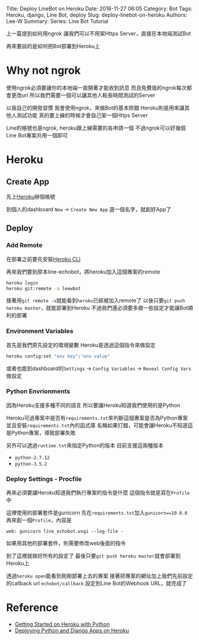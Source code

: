 Title: Deploy LineBot on Heroku
Date: 2016-11-27 06:05
Category: Bot
Tags: Heroku, django, Line Bot, deploy
Slug: deploy-linebot-on-heroku
Authors: Lee-W
Summary: 
Series: Line Bot Tutorial


上一篇提到如何用ngrok
讓我們可以不用架Https Server，直接在本地端測試Bot

再來要談的是如何把Bot部署到Heroku上

<!--more-->

# Why not ngrok
使用ngrok必須要讓你的本地端一直開著才能收到訊息
而且免費版的ngrok每次都會更改url
所以我們需要一個可以讓其他人較長時間測試的Server

以我自己的開發習慣
我會使用ngrok，來做Bot的基本除錯
Heroku則是用來讓其他人測試功能
真的要上線的時候才會自己架一個Https Server

Line的帳號也是ngrok, heroku跟上線需要的各申請一個
不過ngrok可以好幾個Line Bot專案共用一個即可

# Heroku

## Create App
先上[Heroku](https://www.heroku.com)辦個帳號

到個人的dashboard
`New` -> `Create New App`
選一個名字，就創好App了

## Deploy

### Add Remote
在部署之前要先安裝[Heroku CLI](https://devcenter.heroku.com/articles/heroku-command-line)

再來我們要到原本line-echobot，將heroku加入這個專案的remote

```sh
heroku login
heroku git:remote -a leewbot
```

接著用`git remote -v`就能看到`heroku`已經被加入remote了
以後只要`git push heroku master`，就能部署到Heroku
不過我們還必須要多做一些設定才能讓Bot順利的部署

### Environment Variables
首先是我們原先設定的環境變數
Heroku是透過這個指令來做設定

```sh
heroku config:set "env key":"env value"
```

或者也能到dashboard的`Settings` -> `Config Variables` -> `Reveal Config Vars`做設定

### Python Envrionments
因為Heroku支援多種不同的語言
所以要讓Heroku知道我們使用的是Python

Heroku可過專案中是否有`requirements.txt`來判斷這個專案是否為Python專案
並且安裝`requirements.txt`內的函式庫
名稱如果打錯，可能會讓Heroku不知道這是Python專案，導致部署失敗

另外可以透過`runtime.txt`來指定Python的版本
目前支援這兩種版本
- `python-2.7.12`
- `python-3.5.2`

### Deploy Settings - Procfile
再來必須要讓Heroku知道我們執行專案的指令是什麼
這個指令就是寫在`Profile`中

這裡使用的部署套件是gunicorn
先在`requirements.txt`加入`gunicorn==19.0.0`
再來創一個`Profile`，內容是

```
web: gunicorn line_echobot.wsgi --log-file -
```

如果用其他的部署套件，則需要修改web後面的指令

到了這裡就做好所有的設定了
最後只要`git push heroku master`就會部署到Heroku上

透過`heroku open`能看到剛剛部署上去的專案
接著把專案的網址加上我們先前設定的callback url `echobot/callback`
設定到Line Bot的Webhook URL，就完成了

# Reference
- [Getting Started on Heroku with Python](https://devcenter.heroku.com/articles/getting-started-with-python#introduction)
- [Deploying Python and Django Apps on Heroku](https://devcenter.heroku.com/articles/deploying-python)